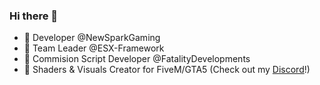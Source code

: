 ### Hi there 👋

- 📌 Developer @NewSparkGaming
- 📌 Team Leader @ESX-Framework
- 📌 Commision Script Developer @FatalityDevelopments
- 👀 Shaders & Visuals Creator for FiveM/GTA5 (Check out my [Discord](https://discord.gg/W3gNdv3Gpc)!)
